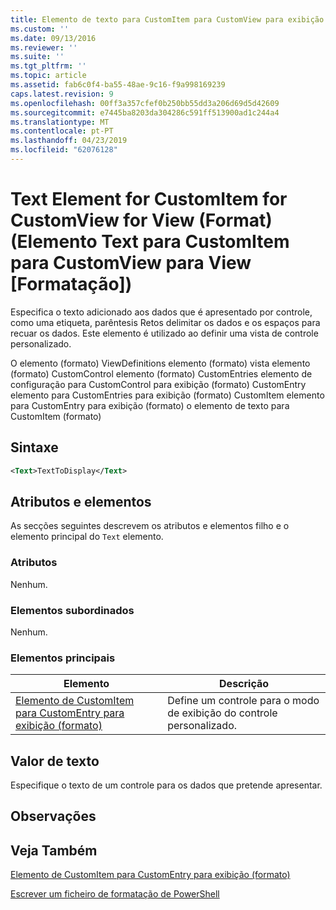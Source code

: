 ```yaml
---
title: Elemento de texto para CustomItem para CustomView para exibição (formato) | Documentos da Microsoft
ms.custom: ''
ms.date: 09/13/2016
ms.reviewer: ''
ms.suite: ''
ms.tgt_pltfrm: ''
ms.topic: article
ms.assetid: fab6c0f4-ba55-48ae-9c16-f9a998169239
caps.latest.revision: 9
ms.openlocfilehash: 00ff3a357cfef0b250bb55dd3a206d69d5d42609
ms.sourcegitcommit: e7445ba8203da304286c591ff513900ad1c244a4
ms.translationtype: MT
ms.contentlocale: pt-PT
ms.lasthandoff: 04/23/2019
ms.locfileid: "62076128"
---
```

# <a name="text-element-for-customitem-for-customview-for-view-format"></a>Text Element for CustomItem for CustomView for View (Format) (Elemento Text para CustomItem para CustomView para View [Formatação])

Especifica o texto adicionado aos dados que é apresentado por controle, como uma etiqueta, parêntesis Retos delimitar os dados e os espaços para recuar os dados. Este elemento é utilizado ao definir uma vista de controle personalizado.

O elemento (formato) ViewDefinitions elemento (formato) vista elemento (formato) CustomControl elemento (formato) CustomEntries elemento de configuração para CustomControl para exibição (formato) CustomEntry elemento para CustomEntries para exibição (formato) CustomItem elemento para CustomEntry para exibição (formato) o elemento de texto para CustomItem (formato)

## <a name="syntax"></a>Sintaxe

```xml
<Text>TextToDisplay</Text>
```

## <a name="attributes-and-elements"></a>Atributos e elementos

As secções seguintes descrevem os atributos e elementos filho e o elemento principal do `Text` elemento.

### <a name="attributes"></a>Atributos

Nenhum.

### <a name="child-elements"></a>Elementos subordinados

Nenhum.

### <a name="parent-elements"></a>Elementos principais

|Elemento|Descrição|
|-------------|-----------------|
|[Elemento de CustomItem para CustomEntry para exibição (formato)](./customitem-element-for-customentry-for-customcontrol-for-view-format.md)|Define um controle para o modo de exibição do controle personalizado.|

## <a name="text-value"></a>Valor de texto

Especifique o texto de um controle para os dados que pretende apresentar.

## <a name="remarks"></a>Observações

## <a name="see-also"></a>Veja Também

[Elemento de CustomItem para CustomEntry para exibição (formato)](./customitem-element-for-customentry-for-customcontrol-for-view-format.md)

[Escrever um ficheiro de formatação de PowerShell](./writing-a-powershell-formatting-file.md)

